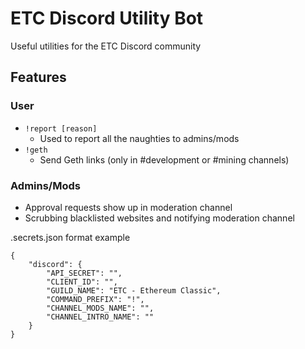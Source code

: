 # ETC Discord Utility Bot
Useful utilities for the ETC Discord community

## Features
### User
- `!report [reason]`
  - Used to report all the naughties to admins/mods
- `!geth`
  - Send Geth links (only in #development or #mining channels)

### Admins/Mods
- Approval requests show up in moderation channel
- Scrubbing blacklisted websites and notifying moderation channel

.secrets.json format example
```
{
    "discord": {
        "API_SECRET": "",
        "CLIENT_ID": "",
        "GUILD_NAME": "ETC - Ethereum Classic",
        "COMMAND_PREFIX": "!",
        "CHANNEL_MODS_NAME": "",
        "CHANNEL_INTRO_NAME": ""
    }
}
```